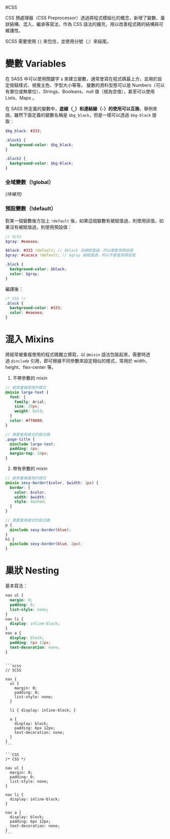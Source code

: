 #CSS 

CSS 預處理器（CSS Preprocessor）透過將程式模組化的概念，新增了變數、巢狀結構、混入、繼承等寫法，作為 CSS 語法的擴充，用以改善程式碼的結構與可維護性。

SCSS 需要使用 `{}` 來包住，並使用分號（;）來結尾。

# 變數 Variables
在 SASS 中可以使用關鍵字 `$` 來建立變數，通常會寫在程式碼最上方，並用於設定按鈕樣式、視覺主色、字型大小等等。
變數的資料型態可以是 Numbers（可以有單位或無單位）、Strings、Booleans、null 值（視為空值），甚至可以使用 Lists、Maps 。

在 SASS 所定義的變數中，**底線（`_`）和連結線（`-`）的使用可以互換**，舉例來說，雖然下面定義的變數名稱是 `$bg_black`，但是一樣可以透過 `$bg-black` 提取：
```SCSS
$bg_black: #333;

.block1 {
  background-color: $bg_black;
}

.block2 {
  background-color: $bg-black;
}
```

### 全域變數（!global）
*(待補充)*

### 預設變數（!default）
對某一個變數後方加上 `!default` 後，如果這個變數有被賦值過，則使用該值，如果沒有被賦值過，則使用預設值：
```SCSS
// SCSS
$gray: #eaeaea;

$black: #333 !default; // $black 沒被賦值過，所以會套用預設值
$gray: #cacaca !default; // $gray 被賦值過，所以不會套用預設值

.block {
  background-color: $black;
  color: $gray;
}
```
編譯後：
```CSS
/* CSS */
.block {
  background-color: #333;
  color: #eaeaea;
}
```

# 混入 Mixins
將經常被重複使用的程式碼獨立撰寫，以 `@mixin` 語法包裝起來，需要時透過 `@include` 引用，即可根據不同參數來設定相似的樣式，常用於 width、height、flex-center 等。

1. 不帶參數的 mixin
```SCSS
// 經常重複使用的樣式
@mixin large-text {
  font: {
    family: Arial;
    size: 20px;
    weight: bold;
  }
  color: #ff0000;
}

// 需要套用樣式的程式碼
.page-title {
  @include large-text;
  padding: 4px;
  margin-top: 10px;
}
```

2. 帶有參數的 mixin
```SCSS
// 經常重複使用的樣式
@mixin sexy-border($color, $width: 1px) {
  border: {
    color: $color;
    width: $width;
    style: dashed;
  }
}

// 需要套用樣式的程式碼
p {
  @include sexy-border(blue);
}
h1 {
  @include sexy-border(blue, 2px);
}
```


# 巢狀 Nesting
基本寫法：
```CSS
nav ul {
  margin: 0;
  padding: 0;
  list-style: none;
}
nav li {
  display: inline-block;
}
nav a {
  display: block;
  padding: 6px 12px;
  text-decoration: none;
}
```

````col

```scss
// SCSS

nav {
  ul {
    margin: 0;
    padding: 0;
    list-style: none;
  }

  li { display: inline-block; }

  a {
    display: block;
    padding: 6px 12px;
    text-decoration: none;
  }
}
```

```CSS
/* CSS */

nav ul {
  margin: 0;
  padding: 0;
  list-style: none;
}

nav li {
  display: inline-block;
}

nav a {
  display: block;
  padding: 6px 12px;
  text-decoration: none;
}
```
````

